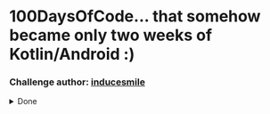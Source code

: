 # 100DaysOfCode... that somehow  became only two weeks of Kotlin/Android :)

### Challenge author: [inducesmile](https://inducesmile.com/source-code/android-development-challenge/)

<details><summary>Done</summary>
<p>

* [Day 1 - Random Numbers activity](https://github.com/betaraybill/100DaysOfCode/tree/master/RandomNumbers)
* [Day 2 - Simple login form](https://github.com/betaraybill/100DaysOfCode/tree/master/Login%20Form)
* [Day 3 - Spinner](https://github.com/betaraybill/100DaysOfCode/tree/master/SpinnerApp)
* [Day 4 - Seekbar](https://github.com/betaraybill/100DaysOfCode/tree/master/Seekbar)
* [Day 5 - Radiogroup](https://github.com/betaraybill/100DaysOfCode/tree/master/Radiogroup)
* [Day 6 - Checkbox](https://github.com/betaraybill/100DaysOfCode/tree/master/CheckboxApp)
* [Day 7 - ImageView](https://github.com/betaraybill/100DaysOfCode/tree/master/AndroidImageView)
* [Day 8-13 - Retrofit2 currency exchange app](https://github.com/betaraybill/CurrencyConverter)
* [Day 14 - login form with shared preferences](https://github.com/betaraybill/100DaysOfCode/tree/master/LoginForm)

</p>
</details>
